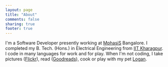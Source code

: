 ```yaml
---
layout: page
title: "About"
comments: false
sharing: true
footer: true
---
```


I'm a Software Developer presently working at [MphasiS](http://mphasis.com "Mphasis Ltd.") Bangalore. I completed my B. Tech. (Hons.) in Electrical Engineering from [IIT Kharagpur](http://iitkgp.ac.in "IIT Kharagpur"). I code in many languages for work and for play. When I'm not coding, I take pictures ([Flickr](http://flickr.com/itzpranav "Pranav's Photo Stream")), read ([Goodreads](https://www.goodreads.com/pranavpr "Pranav's Goodreads Profile")), cook or play with my pet [Logan](https://www.facebook.com/media/set/?set=a.10151702773147265.1073741837.542132264&type=1&l=af846d5988 "Cute Logan").